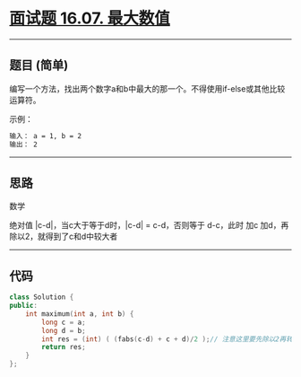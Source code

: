 # [面试题 16.07. 最大数值](https://leetcode.cn/problems/maximum-lcci/description/)

---

## 题目 (简单)

编写一个方法，找出两个数字a和b中最大的那一个。不得使用if-else或其他比较运算符。  

示例：  

```markdown
输入： a = 1, b = 2
输出： 2
```

---

## 思路

数学

绝对值 |c-d|，当c大于等于d时，|c-d| = c-d，否则等于 d-c，此时 加c 加d，再除以2，就得到了c和d中较大者

---

## 代码

```C++
class Solution {
public:
    int maximum(int a, int b) {
        long c = a;
        long d = b;
        int res = (int) ( (fabs(c-d) + c + d)/2 );// 注意这里要先除以2再转换为int
        return res;
    }
};
```
